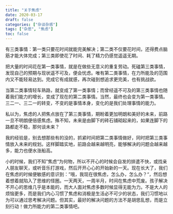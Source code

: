 ```yaml
---
title: "关于焦虑"
date: 2020-03-17
draft: false
categories: ["杂谈杂感"]
tags: ["杂思", "焦虑"]
toc: false
---
```


有三类事情：第一类只要花时间就能完美解决；第二类不仅要花时间，还得费点脑筋才能大体完成；第三类即使花了时间、耗了精力仍感觉遥遥无期。

把大量的时间花在第一类事情，就是在做些无意义的重复劳动。死磕第三类事情，发现自己的预期与现状遥不可及，便会忧虑。唯有第二类事情，在力所能及的范围内又不能轻易达到。完成它有成就感，再次碰到想追求更完美，也有挑战欲。

当第二类事情轻车熟路，就变成了第一类事情；而曾经遥不可及的第三类事情也随着我们能力的增长，变成了现在的第二类事情。当然，最终也会变为第一类事情。三二一、三二一的转变，不变的是事情本身，变化的是我们处理事情的能力。

私以为，焦虑的人把焦点放在了第三类事情，期盼着更加明朗和美好的未来，前路一旦不明朗便倍感焦虑。殊不知，未来是由脚下的砖石铺砌起来的，如果连脚下的路都走不稳，那何谈未来？

我的经验是，别去想那些有的没的，抓紧时间把第二类事情做好，同时把第三类事情放入未来的规划。这样脚踏实地，前路会越来越明亮，能够解决的问题会越来越多，能力也便水涨船高。

小的时候，我们不知”焦虑“为何物，所以不开心的时候会自发的排遣不快，或找亲人朋友聊天，或听音乐打游戏，然后开开心心的开始新的一天。现在长大了，我们在焦虑的时候便敏感的意识到：”哦，我现在很焦虑，怎么办，怎么办？“，然后想着想着就陷入了思维的怪圈。一天两天，一周半月，时间在焦虑中荒废。孩子解决不开心的思维几乎是本能的，而大人面对焦虑多数时候显得无能为力。不是大人的烦恼更多，而是我们内心习惯了焦虑和消极是生活必不可少的状态，我们习惯地以为可以通过思考解决问题。但其实，最好的解决问题的方法不是胡思乱想，而是立刻行动！做力所能力的第二类事情吧。

